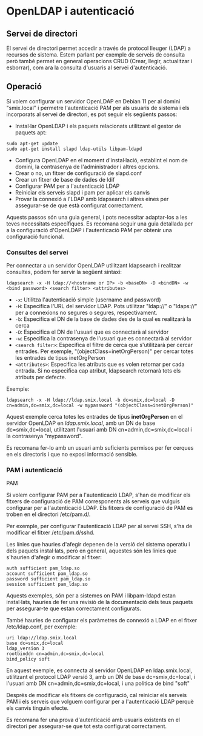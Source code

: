 # OpenLDAP i autenticació

## Servei de directori

El servei de directori permet accedir a través de protocol lleuger  (LDAP) a recursos de sistema. Estem parlant per exemple de serveis de consulta però també permet en general operacions CRUD (Crear, llegir, actualitzar i esborrar), com ara la consulta d'usuaris al servei d'autenticació.

## Operació

Si volem configurar un servidor OpenLDAP en Debian 11 per al domini "smix.local" i permetre l'autenticació PAM per als usuaris de sistema i els incorporats al servei de directori, es pot seguir els següents passos:

* Instal·lar OpenLDAP i els paquets relacionats utilitzant el gestor de paquets apt:

```
sudo apt-get update
sudo apt-get install slapd ldap-utils libpam-ldapd
```

* Configura OpenLDAP en el moment d'instal·lació, establint el nom de domini, la contrasenya de l'administrador i altres opcions.
* Crear o no, un fitxer de configuració de slapd.conf
* Crear un fitxer de base de dades de ldif
* Configurar PAM per a l'autenticació LDAP
* Reiniciar els serveis slapd i pam per aplicar els canvis
* Provar la connexió a l'LDAP amb ldapsearch i altres eines per assegurar-se de que està configurat correctament.

Aquests passos són una guia general, i pots necessitar adaptar-los a les teves necessitats específiques. Es recomana seguir una guia detallada per a la configuració d'OpenLDAP i l'autenticació PAM per obtenir una configuració funcional.



### Consultes del servei

Per connectar a un servidor OpenLDAP utilitzant ldapsearch i realitzar consultes, podem fer servir la següent sintaxi:

```
ldapsearch -x -H ldap://<hostname or IP> -b <baseDN> -D <bindDN> -w <bind password> <search filter> <attributes>
```

* `-x`: Utilitza l'autenticació simple (username and password)
* `-H`: Especifica l'URL del servidor LDAP. Pots utilitzar "ldap://" o "ldaps://" per a connexions no segures o segures, respectivament.
* `-b`: Especifica el DN de la base de dades des de la qual es realitzarà la cerca
* `-D`: Especifica el DN de l'usuari que es connectarà al servidor
* `-w`: Especifica la contrasenya de l'usuari que es connectarà al servidor
* `<search filter>`: Especifica el filtre de cerca que s'utilitzarà per cercar entrades. Per exemple, "(objectClass=inetOrgPerson)" per cercar totes les entrades de tipus inetOrgPerson
* `<attributes>`: Especifica les atributs que es volen retornar per cada entrada. Si no especifica cap atribut, ldapsearch retornarà tots els atributs per defecte.

Exemple:

```
ldapsearch -x -H ldap://ldap.smix.local -b dc=smix,dc=local -D cn=admin,dc=smix,dc=local -w mypassword "(objectClass=inetOrgPerson)"
```

Aquest exemple cerca totes les entrades de tipus **inetOrgPerson** en el servidor OpenLDAP en _ldap.smix.local_, amb un DN de base dc=smix,dc=local, utilitzant l'usuari amb DN cn=admin,dc=smix,dc=local i la contrasenya "mypassword".

Es recomana fer-lo amb un usuari amb suficients permisos per fer cerques en els directoris i que no exposi informació sensible.



### PAM i autenticació

PAM

Si volem configurar PAM per a l'autenticació LDAP, s'han de modificar els fitxers de configuració de PAM corresponents als serveis que vulguis configurar per a l'autenticació LDAP. Els fitxers de configuració de PAM es troben en el directori /etc/pam.d/.

Per exemple, per configurar l'autenticació LDAP per al servei SSH, s'ha  de modificar el fitxer /etc/pam.d/sshd.

Les línies que hauries d'afegir depenen de la versió del  sistema operatiu i dels paquets instal·lats, però en general, aquestes són les línies que s'haurien d'afegir o modificar al fitxer:

```
auth sufficient pam_ldap.so
account sufficient pam_ldap.so
password sufficient pam_ldap.so
session sufficient pam_ldap.so
```

Aquests exemples, són per a sistemes on PAM i libpam-ldapd estan instal·lats, hauries de fer una revisió de la documentació dels teus paquets per assegurar-te que estan correctament configurats.

També hauries de configurar els paràmetres de connexió a LDAP en el fitxer /etc/ldap.conf, per exemple:

```
uri ldap://ldap.smix.local
base dc=smix,dc=local
ldap_version 3
rootbinddn cn=admin,dc=smix,dc=local
bind_policy soft
```

En aquest exemple, es connecta al servidor OpenLDAP en ldap.smix.local, utilitzant el protocol LDAP versió 3, amb un DN de base dc=smix,dc=local, i l'usuari amb DN cn=admin,dc=smix,dc=local, i una politica de bind "soft"

Després de modificar els fitxers de configuració, cal reiniciar els serveis PAM i els serveis que volguem configurar per a l'autenticació LDAP perquè els canvis tinguin efecte.

Es recomana fer una prova d'autenticació amb usuaris existents en el directori per assegurar-se que tot esta configurat correctament.

